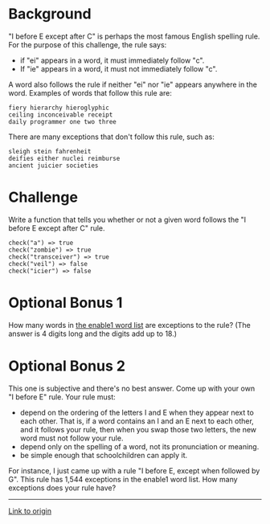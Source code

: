 # Background

"I before E except after C" is perhaps the most famous English spelling rule. For the purpose of this challenge, the rule says:

* if "ei" appears in a word, it must immediately follow "c".
* If "ie" appears in a word, it must not immediately follow "c".

A word also follows the rule if neither "ei" nor "ie" appears anywhere in the word. Examples of words that follow this rule are:

    fiery hierarchy hieroglyphic
    ceiling inconceivable receipt
    daily programmer one two three

There are many exceptions that don't follow this rule, such as:

    sleigh stein fahrenheit
    deifies either nuclei reimburse
    ancient juicier societies

# Challenge

Write a function that tells you whether or not a given word follows the "I before E except after C" rule.

    check("a") => true
    check("zombie") => true
    check("transceiver") => true
    check("veil") => false
    check("icier") => false

# Optional Bonus 1

How many words in [the enable1 word list](https://norvig.com/ngrams/enable1.txt) are exceptions to the rule? (The answer is 4 digits long and the digits add up to 18.)

# Optional Bonus 2

This one is subjective and there's no best answer. Come up with your own "I before E" rule. Your rule must:

* depend on the ordering of the letters I and E when they appear next to each other. That is, if a word contains an I and an E next to each other, and it follows your rule, then when you swap those two letters, the new word must not follow your rule.
* depend only on the spelling of a word, not its pronunciation or meaning.
* be simple enough that schoolchildren can apply it.

For instance, I just came up with a rule "I before E, except when followed by G". This rule has 1,544 exceptions in the enable1 word list. How many exceptions does your rule have?

---

[Link to origin](https://www.reddit.com/r/dailyprogrammer/8q96da)